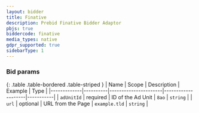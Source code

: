 ```yaml
---
layout: bidder
title: Finative
description: Prebid Finative Bidder Adaptor
pbjs: true
biddercode: finative
media_types: native
gdpr_supported: true
sidebarType: 1
---
```


### Bid params

{: .table .table-bordered .table-striped }
| Name        | Scope    | Description          | Example            | Type      |
|-------------|----------|----------------------|--------------------|-----------|
| `adUnitId`  | required | ID of the Ad Unit    | `8ao`              | `string`  |
| `url`       | optional | URL from the Page    | `example.tld`      | `string`  |
